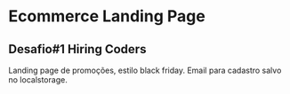 # Ecommerce Landing Page
## Desafio#1 Hiring Coders
Landing page de promoções, estilo black friday. Email para cadastro salvo no localstorage.
